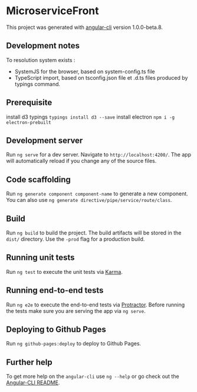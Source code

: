 # MicroserviceFront

This project was generated with [angular-cli](https://github.com/angular/angular-cli) version 1.0.0-beta.8.

## Development notes
To resolution system exists :
- SystemJS for the browser, based on system-config.ts file
- TypeScript import, based on tsconfig.json file et .d.ts files produced by typings command.

## Prerequisite
install d3 typings `typings install d3 --save`
install electron `npm i -g electron-prebuilt`

## Development server
Run `ng serve` for a dev server. Navigate to `http://localhost:4200/`. The app will automatically reload if you change any of the source files.

## Code scaffolding

Run `ng generate component component-name` to generate a new component. You can also use `ng generate directive/pipe/service/route/class`.

## Build

Run `ng build` to build the project. The build artifacts will be stored in the `dist/` directory. Use the `-prod` flag for a production build.

## Running unit tests

Run `ng test` to execute the unit tests via [Karma](https://karma-runner.github.io).

## Running end-to-end tests

Run `ng e2e` to execute the end-to-end tests via [Protractor](http://www.protractortest.org/).
Before running the tests make sure you are serving the app via `ng serve`.

## Deploying to Github Pages

Run `ng github-pages:deploy` to deploy to Github Pages.

## Further help

To get more help on the `angular-cli` use `ng --help` or go check out the [Angular-CLI README](https://github.com/angular/angular-cli/blob/master/README.md).
